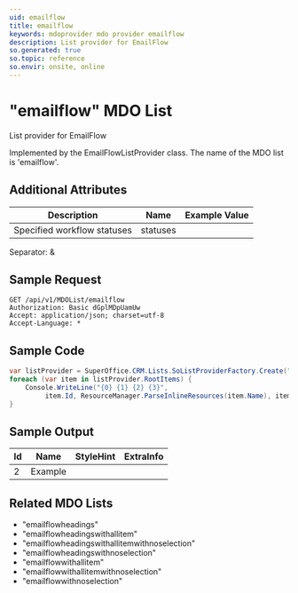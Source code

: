 ```yaml
---
uid: emailflow
title: emailflow
keywords: mdoprovider mdo provider emailflow
description: List provider for EmailFlow
so.generated: true
so.topic: reference
so.envir: onsite, online
---
```


# "emailflow" MDO List
List provider for EmailFlow



Implemented by the <see cref="T:SuperOffice.CRM.Lists.EmailFlowListProvider">EmailFlowListProvider</see> class.
The name of the MDO list is 'emailflow'.

## Additional Attributes

| Description | Name | Example Value |
|-----|-----|------|
|Specified workflow statuses| statuses||

Separator: &





## Sample Request

```http!
GET /api/v1/MDOList/emailflow
Authorization: Basic dGplMDpUamUw
Accept: application/json; charset=utf-8
Accept-Language: *

```

## Sample Code
```cs
var listProvider = SuperOffice.CRM.Lists.SoListProviderFactory.Create("emailflow", forceFlatList: true);
foreach (var item in listProvider.RootItems) {
    Console.WriteLine("{0} {1} {2} {3}", 
         item.Id, ResourceManager.ParseInlineResources(item.Name), item.StyleHint, item.ExtraInfo);
}
```

## Sample Output

|Id   | Name  |StyleHint|ExtraInfo |
| --- | ----- | ------- | -------- |
| 2 | Example | | |


## Related MDO Lists

* "emailflowheadings"
* "emailflowheadingswithallitem"
* "emailflowheadingswithallitemwithnoselection"
* "emailflowheadingswithnoselection"
* "emailflowwithallitem"
* "emailflowwithallitemwithnoselection"
* "emailflowwithnoselection"
